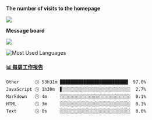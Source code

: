 **The number of visits to the homepage**


[![](https://count.getloli.com/get/@SmaIIstars.github.readme)](https://count.getloli.com/)


**Message board**


[![](https://chat.getloli.com/room/@SmaIIstars.github/svg?width=600&height=100&limit=20&theme=light&fontSize=14)](https://chat.getloli.com/room/@SmaIIstars.github)


![Most Used Languages](https://github-readme-stats.vercel.app/api/top-langs/?username=SmaIIstars&theme=dark&layout=compact)

<!-- waka-box start -->
#### <a href="https://gist.github.com/7bedf98e5eb1c9dafa176cc06c2428a5" target="_blank">📊 每周工作报告</a>
```text
Other      🕓 53h31m ██████████████████████████▏ 97.0%
JavaScript 🕓 1h30m  ▋░░░░░░░░░░░░░░░░░░░░░░░░░░  2.7%
Markdown   🕓 4m     ░░░░░░░░░░░░░░░░░░░░░░░░░░░  0.1%
HTML       🕓 3m     ░░░░░░░░░░░░░░░░░░░░░░░░░░░  0.1%
Text       🕓 0s     ░░░░░░░░░░░░░░░░░░░░░░░░░░░  0.0%
```
<!-- Powered by https://github.com/journey-ad/waka-box-go . -->
<!-- waka-box end -->
